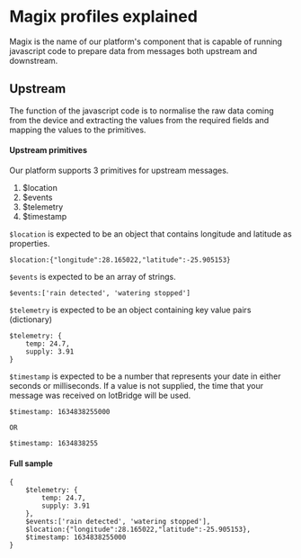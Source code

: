 # Magix profiles explained

Magix is the name of our platform's component that is capable of running javascript code to prepare data from messages
both upstream and downstream. 

## Upstream 

The function of the javascript code is to normalise the raw data coming from the device and extracting 
the values from the required fields and mapping the values to the primitives.

#### Upstream primitives

Our platform supports 3 primitives for upstream messages.

1. $location
2. $events
3. $telemetry
4. $timestamp

`$location` is expected to be an object that contains longitude and latitude as properties.

```
$location:{"longitude":28.165022,"latitude":-25.905153}
```

`$events` is expected to be an array of strings.

```
$events:['rain detected', 'watering stopped']
```

`$telemetry` is expected to be an object containing key value pairs (dictionary)

```
$telemetry: {
    temp: 24.7,
    supply: 3.91
}
```

`$timestamp` is expected to be a number that represents your date in either seconds or milliseconds. If a value is not supplied, the time that your message was received on IotBridge will be used.

```
$timestamp: 1634838255000

OR

$timestamp: 1634838255

```

#### Full sample

```
{
    $telemetry: {
        temp: 24.7,
        supply: 3.91
    },
    $events:['rain detected', 'watering stopped'],
    $location:{"longitude":28.165022,"latitude":-25.905153},
    $timestamp: 1634838255000
}
```
